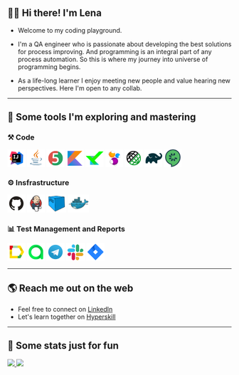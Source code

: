 ##  👋:blush: Hi there! I'm Lena

* Welcome to my coding playground. 

* I'm a QA engineer who is passionate about developing the best solutions for process improving. And programming is an integral part of any process automation. So this is where my journey into universe of programming begins. 

* As a life-long learner I enjoy meeting new people and value hearing new perspectives. Here I'm open to any collab.

___
## :blue_heart: Some tools I'm exploring and mastering

### :hammer_and_pick: Code

<code><img height="40" src="https://github.com/Lena-Sazh/Lena-Sazh/blob/main/src/test/resources/logo/Intelij_IDEA.png"></code>
<code><img height="40" src="https://github.com/Lena-Sazh/Lena-Sazh/blob/main/src/test/resources/logo/Java.png"></code>
<code><img height="40" src="https://github.com/Lena-Sazh/Lena-Sazh/blob/main/src/test/resources/logo/JUnit5.png"></code>
<code><img height="40" src="https://github.com/Lena-Sazh/Lena-Sazh/blob/main/src/test/resources/logo/Kotlin.png"></code>
<code><img height="40" src="https://github.com/Lena-Sazh/Lena-Sazh/blob/main/src/test/resources/logo/Kotest.png"></code>
<code><img height="40" src="https://github.com/Lena-Sazh/Lena-Sazh/blob/main/src/test/resources/logo/Selenide.png"></code>
<code><img height="40" src="https://github.com/Lena-Sazh/Lena-Sazh/blob/main/src/test/resources/logo/Rest-Assured.png"></code>
<code><img height="40" src="https://github.com/Lena-Sazh/Lena-Sazh/blob/main/src/test/resources/logo/Gradle.png"></code>
<code><img height="40" src="https://github.com/Lena-Sazh/Lena-Sazh/blob/main/src/test/resources/logo/Cucumber.png"></code>

### :gear: Insfrastructure

<code><img height="40" src="https://github.com/Lena-Sazh/Lena-Sazh/blob/main/src/test/resources/logo/Github.png"></code>
<code><img height="40" src="https://github.com/Lena-Sazh/Lena-Sazh/blob/main/src/test/resources/logo/Jenkins.png"></code>
<code><img height="40" src="https://github.com/Lena-Sazh/Lena-Sazh/blob/main/src/test/resources/logo/Selenoid.png"></code>
<code><img height="40" src="https://github.com/Lena-Sazh/Lena-Sazh/blob/main/src/test/resources/logo/Docker.png"></code>

### :bar_chart: Test Management and Reports

<code><img height="40" src="https://github.com/Lena-Sazh/Lena-Sazh/blob/main/src/test/resources/logo/Allure_Report.png"></code>
<code><img height="40" src="https://github.com/Lena-Sazh/Lena-Sazh/blob/main/src/test/resources/logo/AllureTestOps.png"></code>
<code><img height="40" src="https://github.com/Lena-Sazh/Lena-Sazh/blob/main/src/test/resources/logo/Telegram.png"></code>
<code><img height="40" src="https://github.com/Lena-Sazh/Lena-Sazh/blob/main/src/test/resources/logo/Slack.png"></code>
<code><img height="40" src="https://github.com/Lena-Sazh/Lena-Sazh/blob/main/src/test/resources/logo/Jira.png"></code>

___
## 🌎 Reach me out on the web

* Feel free to connect on <a href="https://www.linkedin.com/in/elena-sazhina/">LinkedIn</a> 
* Let's learn together on <a href="https://hyperskill.org/profile/8906132">Hyperskill</a> 
___
## :purple_heart: Some stats just for fun

<a href="https://github.com/anuraghazra/github-readme-stats">
  <img align="bottom" src="https://github-readme-stats.vercel.app/api?username=Lena-Sazh&show_icons=true&theme=buefy" />
</a>

<a href="https://github.com/anuraghazra/convoychat">
  <img align="top" src="https://github-readme-stats.vercel.app/api/top-langs/?username=Lena-Sazh&layout=compact&theme=buefy" />
</a>

<!--
![Lena's GitHub stats](https://github-readme-stats.vercel.app/api?username=Lena-Sazh&show_icons=true&theme=buefy)

[![Top Langs](https://github-readme-stats.vercel.app/api/top-langs/?username=Lena-Sazh&layout=compact&theme=buefy)](https://github.com/anuraghazra/github-readme-stats)


[![Readme Card](https://github-readme-stats.vercel.app/api/pin/?username=Lena-Sazh&repo=AllureExamples&theme=buefy)](https://github.com/anuraghazra/github-readme-stats)
-->
